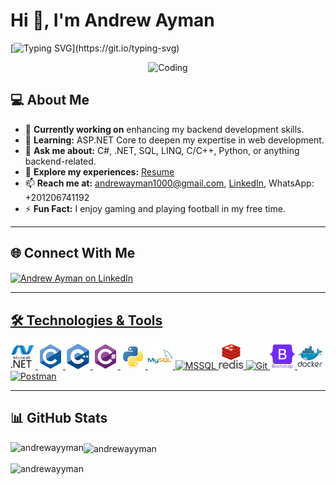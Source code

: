 # Hi 👋, I'm Andrew Ayman  

[![Typing SVG](https://readme-typing-svg.demolab.com?font=Fira+Code&pause=1000&color=F71616&width=435&lines=A+Passionate+Back-End+Developer;%F0%9F%9A%80+Always+learning%2C+always+growing...)](https://git.io/typing-svg)

<p align="center">
  <img alt="Coding" width="400" height="300"
src="https://camo.githubusercontent.com/41dce96615009283b02805ec5234f99bfdae6bbe8aaaedd74cd43bda0b7efcc1/68747470733a2f2f632e74656e6f722e636f6d2f5f444f426a6e4773705941414141414d2f636f64652d636f64696e672e676966">
</p>

## 💻 About Me  
- 🔭 **Currently working on** enhancing my backend development skills.  
- 🌱 **Learning:** ASP.NET Core to deepen my expertise in web development.  
- 💬 **Ask me about:** C#, .NET, SQL, LINQ, C/C++, Python, or anything backend-related.  
- 📄 **Explore my experiences:** [Resume](https://drive.google.com/drive/folders/1kL0y3vRW1bF8Rvtljjqmi298ybW6kApJ)  
- 📫 **Reach me at:**  [andrewayman1000@gmail.com](mailto:andrewayman1000@gmail.com), [LinkedIn](https://linkedin.com/in/andrew-ayman-1bb2b9219/), WhatsApp: +201206741192  
- ⚡ **Fun Fact:** I enjoy gaming and playing football in my free time.  

---

## 🌐 Connect With Me  
<p align="left">
  <a href="https://linkedin.com/in/andrew-ayman-1bb2b9219/" target="_blank">
    <img align="center" src="https://raw.githubusercontent.com/rahuldkjain/github-profile-readme-generator/master/src/images/icons/Social/linked-in-alt.svg" alt="Andrew Ayman on LinkedIn" height="30" width="40" />

</p>

---

## 🛠️ Technologies & Tools  
<p align="left">
  <a href="https://dotnet.microsoft.com/" target="_blank" rel="noreferrer">
    <img src="https://raw.githubusercontent.com/devicons/devicon/master/icons/dot-net/dot-net-original-wordmark.svg" alt="dotnet" width="40" height="40" />
  </a>
  <a href="https://www.cprogramming.com/" target="_blank" rel="noreferrer">
    <img src="https://raw.githubusercontent.com/devicons/devicon/master/icons/c/c-original.svg" alt="C" width="40" height="40" />
  </a>
  <a href="https://www.w3schools.com/cpp/" target="_blank" rel="noreferrer">
    <img src="https://raw.githubusercontent.com/devicons/devicon/master/icons/cplusplus/cplusplus-original.svg" alt="C++" width="40" height="40" />
  </a>
  <a href="https://www.w3schools.com/cs/" target="_blank" rel="noreferrer">
    <img src="https://raw.githubusercontent.com/devicons/devicon/master/icons/csharp/csharp-original.svg" alt="C#" width="40" height="40" />
  </a>
  <a href="https://www.python.org" target="_blank" rel="noreferrer">
    <img src="https://raw.githubusercontent.com/devicons/devicon/master/icons/python/python-original.svg" alt="Python" width="40" height="40" />
  </a>
  <a href="https://www.mysql.com/" target="_blank" rel="noreferrer">
    <img src="https://raw.githubusercontent.com/devicons/devicon/master/icons/mysql/mysql-original-wordmark.svg" alt="MySQL" width="40" height="40" />
  </a>
  <a href="https://www.microsoft.com/en-us/sql-server" target="_blank" rel="noreferrer">
    <img src="https://www.svgrepo.com/show/303229/microsoft-sql-server-logo.svg" alt="MSSQL" width="40" height="40" />
  </a>
  <a href="https://redis.io" target="_blank" rel="noreferrer">
    <img src="https://raw.githubusercontent.com/devicons/devicon/master/icons/redis/redis-original-wordmark.svg" alt="Redis" width="40" height="40" />
  </a>
  <a href="https://git-scm.com/" target="_blank" rel="noreferrer">
    <img src="https://www.vectorlogo.zone/logos/git-scm/git-scm-icon.svg" alt="Git" width="40" height="40" />
  </a>
  <a href="https://getbootstrap.com" target="_blank" rel="noreferrer">
    <img src="https://raw.githubusercontent.com/devicons/devicon/master/icons/bootstrap/bootstrap-plain-wordmark.svg" alt="Bootstrap" width="40" height="40" />
  </a>
  <a href="https://www.docker.com/" target="_blank" rel="noreferrer">
    <img src="https://raw.githubusercontent.com/devicons/devicon/master/icons/docker/docker-original-wordmark.svg" alt="Docker" width="40" height="40" />
  </a>
  <a href="https://postman.com" target="_blank" rel="noreferrer">
    <img src="https://www.vectorlogo.zone/logos/getpostman/getpostman-icon.svg" alt="Postman" width="40" height="40" />
  </a>
</p>

---

## 📊 GitHub Stats  
<p><img align="left" src="https://github-readme-stats.vercel.app/api/top-langs?username=andrewayyman&show_icons=true&locale=en&layout=compact" alt="andrewayyman" /></p>

<p><img align="center" src="https://github-readme-stats.vercel.app/api?username=andrewayyman&show_icons=true&locale=en" alt="andrewayyman" /></p>

<p><img align="center" src="https://github-readme-streak-stats.herokuapp.com/?user=andrewayyman&" alt="andrewayyman" /></p>
